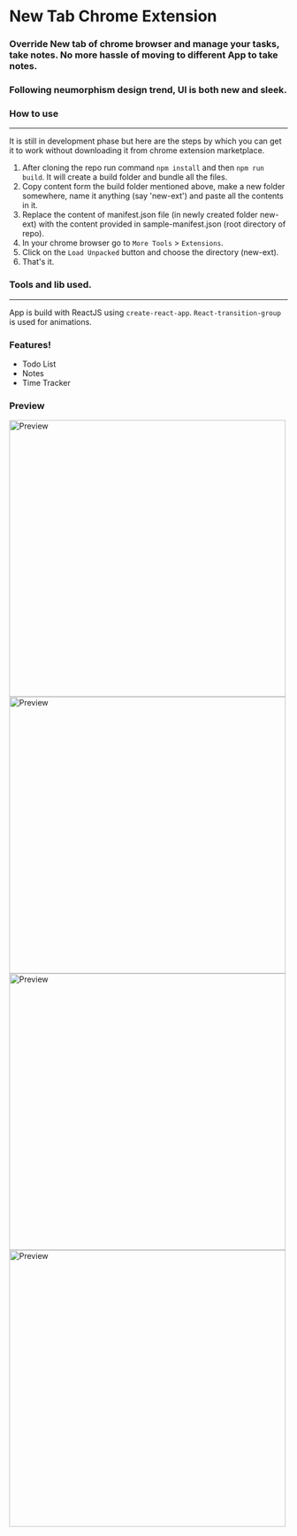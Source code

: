 # New Tab Chrome Extension

### Override New tab of chrome browser and manage your tasks, take notes. No more hassle of moving to different App to take notes.

### Following neumorphism design trend, UI is both new and sleek.


### How to use
---
It is still in development phase but here are the steps by which you can get it to work without downloading it from chrome extension marketplace.
1. After cloning the repo run command `npm install` and then `npm run build`. It will create a build folder and bundle all the files.
2. Copy content form the build folder mentioned above, make a new folder somewhere, name it anything (say 'new-ext') and paste all the contents in it.
3. Replace the content of manifest.json file (in newly created folder new-ext) with the content provided in sample-manifest.json (root directory of repo).
4. In your chrome browser go to `More Tools` > `Extensions`.
5. Click on the `Load Unpacked` button and choose the directory (new-ext).
6. That's it.

### Tools and lib used.
---
App is build with ReactJS using `create-react-app`.
`React-transition-group` is used for animations.

### Features!

  - Todo List
  - Notes
  - Time Tracker

### Preview
<img src="https://i.imgur.com/pVeyuue.png" width="500px" alt="Preview"/>
<img src="https://i.imgur.com/vlTEgZN.png" width="500px" alt="Preview"/>
<img src="https://i.imgur.com/wZpmvWO.png" width="500px" alt="Preview"/>
<img src="https://i.imgur.com/s88yZL3.png" width="500px" alt="Preview"/>

